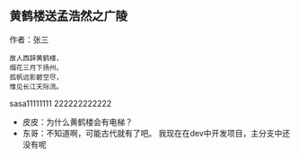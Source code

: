 ﻿## 黄鹤楼送孟浩然之广陵

作者：张三

```
故人西辞黄鹤楼，
烟花三月下扬州。
孤帆远影碧空尽，
惟见长江天际流。
```

sasa11111111
222222222222
- 皮皮：为什么黄鹤楼会有电梯？
- 东哥：不知道啊，可能古代就有了吧。
我现在在dev中开发项目，主分支中还没有呢

